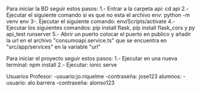 Para iniciar la BD seguir estos pasos:
  1.- Entrar a la carpeta api: cd api
  2.- Ejecutar el siguiente comando si es que no esta el archivo env: python -m venv env
  3-. Ejecutar el siguiente comando: env/Scripts/activate
  4.- Ejecutar los siguientes comandos: pip install flask, pip install flask_cors y py api_test runserver
  5.- Abrir un puerto colocar el puerto en publico y añadir la url en el archivo "consumoapi.service.ts" que se encuentra en "src/app/services" en la variable "url"

Para iniciar el proyecto seguir estos pasos:
  1.- Ejecutar en una nueva terminal: npm install
  2.- Ejecutar: ionic serve

  Usuarios 
  Profesor: -usuario:jo.riquelme -contraseña: jose123
  alumnos: -usuario: alo.barrera -contraseña: alonso123

